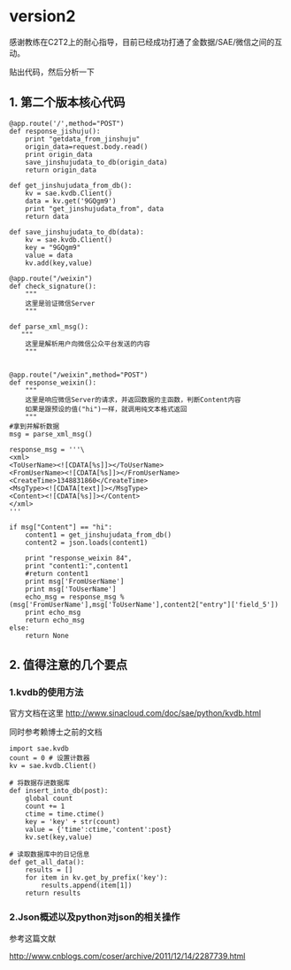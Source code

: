 # version2

感谢教练在C2T2上的耐心指导，目前已经成功打通了金数据/SAE/微信之间的互动。

贴出代码，然后分析一下


## 1. 第二个版本核心代码

    @app.route('/',method="POST")
    def response_jishuju():
        print "getdata_from_jinshuju"
        origin_data=request.body.read()
        print origin_data
        save_jinshujudata_to_db(origin_data)
        return origin_data

    def get_jinshujudata_from_db():
        kv = sae.kvdb.Client()
        data = kv.get('9GQgm9')
        print "get_jinshujudata_from", data
        return data

    def save_jinshujudata_to_db(data):
        kv = sae.kvdb.Client()
        key = "9GQgm9"
        value = data
        kv.add(key,value)
    
    @app.route("/weixin")
    def check_signature():
        """
        这里是验证微信Server
        """

    def parse_xml_msg():
       """
        这里是解析用户向微信公众平台发送的内容
        """

 
    @app.route("/weixin",method="POST")
    def response_weixin():
        """
        这里是响应微信Server的请求，并返回数据的主函数，判断Content内容
        如果是跟预设的值("hi")一样，就调用纯文本格式返回
        """
    #拿到并解析数据
    msg = parse_xml_msg()

    response_msg = '''\
    <xml>
    <ToUserName><![CDATA[%s]]></ToUserName>
    <FromUserName><![CDATA[%s]]></FromUserName>
    <CreateTime>1348831860</CreateTime>
    <MsgType><![CDATA[text]]></MsgType>
    <Content><![CDATA[%s]]></Content>
    </xml>
    '''

    if msg["Content"] == "hi":
        content1 = get_jinshujudata_from_db()
        content2 = json.loads(content1)

        print "response_weixin 84",
        print "content1:",content1
        #return content1
        print msg['FromUserName']
        print msg['ToUserName']
        echo_msg = response_msg % (msg['FromUserName'],msg['ToUserName'],content2["entry"]['field_5'])
        print echo_msg
        return echo_msg
    else:
        return None



## 2. 值得注意的几个要点


### 1.kvdb的使用方法

官方文档在这里
http://www.sinacloud.com/doc/sae/python/kvdb.html

同时参考赖博士之前的文档

    import sae.kvdb
    count = 0 # 设置计数器
    kv = sae.kvdb.Client()

    # 将数据存进数据库
    def insert_into_db(post):
        global count
        count += 1
        ctime = time.ctime()
        key = 'key' + str(count) 
        value = {'time':ctime,'content':post}
        kv.set(key,value)

    # 读取数据库中的日记信息
    def get_all_data():
        results = []
        for item in kv.get_by_prefix('key'):
            results.append(item[1])
        return results

### 2.Json概述以及python对json的相关操作

参考这篇文献

http://www.cnblogs.com/coser/archive/2011/12/14/2287739.html

